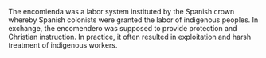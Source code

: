 The encomienda was a labor system instituted by the Spanish crown whereby Spanish colonists were granted the labor of indigenous peoples. In exchange, the encomendero was supposed to provide protection and Christian instruction. In practice, it often resulted in exploitation and harsh treatment of indigenous workers.
